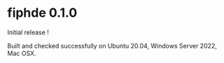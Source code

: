 # fiphde 0.1.0

Initial release !

Built and checked successfully on Ubuntu 20.04, Windows Server 2022, Mac OSX.
